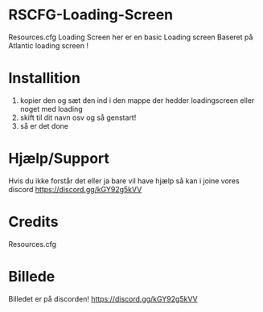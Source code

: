 # RSCFG-Loading-Screen
Resources.cfg Loading Screen her er en basic Loading screen Baseret på Atlantic loading screen !

# Installition

1. kopier den og sæt den ind i den mappe der hedder loadingscreen eller noget med loading
2. skift til dit navn osv og så genstart!
3. så er det done 

# Hjælp/Support

Hvis du ikke forstår det eller ja bare vil have hjælp så kan i joine vores discord https://discord.gg/kGY92g5kVV

# Credits

Resources.cfg

# Billede

Billedet er på discorden! https://discord.gg/kGY92g5kVV

